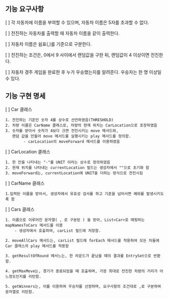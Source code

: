 ## 기능 요구사항
[ ] 각 자동차에 이름을 부여할 수 있으며, 자동차 이름은 5자를 초과할 수 없다.

[ ] 전진하는 자동차를 출력할 때 자동차 이름을 같이 출력한다. 

[ ] 자동차 이름은 쉼표(,)를 기준으로 구분한다.

[ ] 전진하는 조건은, 0에서 9 사이에서 랜덤값을 구한 뒤, 랜덤값이 4 이상이면 전진한다.

[ ] 자동차 경주 게임을 완료한 후 누가 우승했는지를 알려준다. 우승자는 한 명 이상일 수 있다.

## 기능 구현 명세
[ ] Car 클래스
    
    1. 전진하는 기준인 숫자 4를 상수로 선언하였음(THRESHOLD)
    2. 차량 이름은 CarName 클래스로, 차량의 현재 위치는 CarLocation으로 포장하였음
    3. 숫자를 받아서 숫자가 4보다 크면 전진시키는 move 메서드와, 
       랜덤 값을 만들어 move 메서드를 실행시키는 play 메서드를 정의함.
            - carLocation의 moveForward 메서드를 이용하였음

[ ] CarLocation 클래스

    1. 한 칸을 나타내는 "-"를 UNIT 이라는 상수로 정의하였음
    2. 현재 위치를 나타내는 currentLocation 필드는 생성자에서 ""으로 초기화 함
    3. moveForward는, currentLocation에 UNIT을 더하는 방식으로 전진시킴

[ ] CarName 클래스

    1.입력된 이름을 받아서, 생성자에서 유효성 검사를 하고 기준을 넘어서면 예외를 발생시키도록 함
    
[ ] Cars 클래스

    1. 이름으로 이루어진 문자열( , 로 구분된 ) 을 받아, List<Car>로 매핑하는 mapNamesToCars 메서드를 이용
        - 생성자에서 호출하여, carList 필드에 저장함. 

    2. moveAllCars 메서드는, carList 필드에 forEach 메서드를 적용하여 모든 차들에 Car 클래스의 play 메서드를 적용함
    
    3. getResultOfRound 메서느는, 한 라운드가 끝났을 때의 결과를 EntrySet으로 반환함.

    4. getMaxMove는, 경기가 종료되었을 때 호출하며, 가장 최대로 전진한 차량의 거리가 어느정도인지를 리턴함.
    
    5. getWinners는, 이를 이용하여 우승자를 선정하며, 요구사항의 조건대로 ,로 구분하여 문자열로 리턴함.


    
